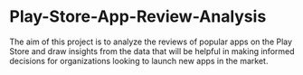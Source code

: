 # Play-Store-App-Review-Analysis
The aim of this project is to analyze the reviews of popular apps on the Play Store and draw insights from the data that will be helpful in making informed decisions for organizations looking to launch new apps in the market.
